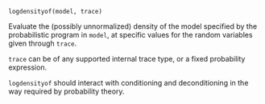 ```
logdensityof(model, trace)
```

Evaluate the (possibly unnormalized) density of the model specified by the probabilistic program in `model`, at specific values for the random variables given through `trace`.

`trace` can be of any supported internal trace type, or a fixed probability expression.

`logdensityof` should interact with conditioning and deconditioning in the way required by probability theory.
